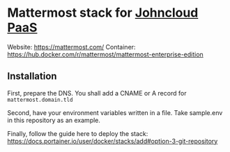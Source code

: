 # Mattermost stack for [Johncloud PaaS](https://github.com/johncloud-paas)

Website: https://mattermost.com/
Container: https://hub.docker.com/r/mattermost/mattermost-enterprise-edition

## Installation

First, prepare the DNS. You shall add a CNAME or A record for `mattermost.domain.tld`

Second, have your environment variables written in a file. Take sample.env in this repository as an example.

Finally, follow the guide here to deploy the stack: https://docs.portainer.io/user/docker/stacks/add#option-3-git-repository
